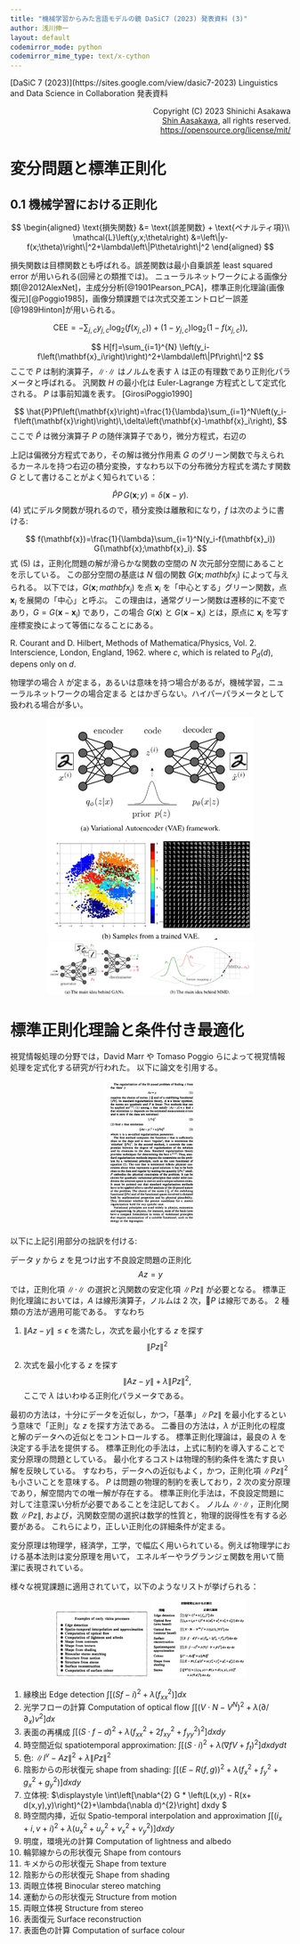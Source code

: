 ```yaml
---
title: "機械学習からみた言語モデルの鏡 DaSiC7 (2023) 発表資料 (3)"
author: 浅川伸一
layout: default
codemirror_mode: python
codemirror_mime_type: text/x-cython
---
```

<link href="/assets/css/asamarkdown.css" rel="stylesheet">
[DaSiC 7 (2023)](https://sites.google.com/view/dasic7-2023) Linguistics and Data Science in Collaboration 発表資料

<div align='right'>

Copyright (C) 2023 Shinichi Asakawa<br/>
<a href='mailto:asakawa@ieee.org'>Shin Aasakawa</a>, all rights reserved.<br/>
https://opensource.org/license/mit/
</div>

# 変分問題と標準正則化


## 0.1 機械学習における正則化

$$
\begin{aligned}
\text{損失関数} &= \text{誤差関数} + \text{ペナルティ項}\\
\mathcal{L}\left(y,x;\theta\right) &=\left\|y-f(x;\theta)\right\|^2+\lambda\left\|P\theta\right\|^2
\end{aligned}
$$

損失関数は目標関数とも呼ばれる。誤差関数は最小自乗誤差 least squared error が用いられる(回帰との類推では)。
ニューラルネットワークによる画像分類[@2012AlexNet]，主成分分析[@1901Pearson_PCA]，標準正則化理論(画像復元)[@Poggio1985]，画像分類課題では次式交差エントロピー誤差[@1989Hinton]が用いられる。

$$
\text{CEE}=-\sum_{j,c}y_{j,c}\log_2\left(f(x_{j,c})\right)+\left(1-y_{j,c}\right)\log_2\left(1-f(x_{j,c})\right),
$$
<!--[@1995GirosiPoggio]
- See https://ermongroup.github.io/cs228-notes/inference/variational/-->

$$
H[f]=\sum_{i=1}^{N}
\left(y_i-f\left(\mathbf{x}_i\right)\right)^2+\lambda\left\|Pf\right\|^2
$$
ここで $P$ は制約演算子，$\left\|\cdot\right\|$ はノルムを表す $\lambda$ は正の有理数であり正則化パラメータと呼ばれる。
汎関数 $H$ の最小化は Euler-Lagrange 方程式として定式化される。
$P$ は事前知識を表す。 [GirosiPoggio1990]

$$
\hat{P}Pf\left(\mathbf{x}\right)=\frac{1}{\lambda}\sum_{i=1}^N\left(y_i-f\left(\mathbf{x}\right)\right)\,\delta\left(\mathbf{x}-\mathbf{x}_i\right),
$$
ここで $\hat{P}$ は微分演算子 $P$ の随伴演算子であり，微分方程式，右辺の

上記は偏微分方程式であり，その解は微分作用素 $G$ のグリーン関数で与えられるカーネルを持つ右辺の積分変換，すなわち以下の分布微分方程式を満たす関数 $G$ として書けることがよく知られている：
<!-- The above is a partial differential equation, and it is well known that its solution can be written as the integral transformation of its right side with a kernel given by the Green's function of the differential operator $\hat{P}P$, that is the function $G$ satisfying the following distributional differential equation: -->

$$\tag{4}
\hat{P}P\,G\left(\mathbf{x};y\right)=\delta\left(\mathbf{x}-y\right).
$$
(4) 式にデルタ関数が現れるので，積分変換は離散和になり，$f$ は次のように書ける:
<!-- Because of the delta functions appearing in (4) the integral transformation becomes a discrete sum and $f
$ can then be written as -->
$$
f(\mathbf{x})=\frac{1}{\lambda}\sum_{i=1}^N(y_i-f(\mathbf{x}_i))
G(\mathbf{x};\mathbf{x}_i).
$$
式 (5) は，正則化問題の解が滑らかな関数の空間の $N$ 次元部分空間にあることを示している。
この部分空間の基底は $N$ 個の関数 $G(\mathbf{x};mathbf{x}_j)$ によって与えられる。
以下では，$G(\mathbf{x};mathbf{x}_j)$ を点 $\mathbf{x}_i$ を「中心とする」グリーン関数，点$\mathbf{x}_i$ を展開の「中心」と呼ぶ。
この理由は，通常グリーン関数は遷移的に不変であり，$G=G(\mathbf{x}-\mathbf{x}_i)$ であり，この場合 $G(\mathbf{x})$ と $G(\mathbf{x}-\mathbf{x}_i)$ とは，原点に $\mathbf{x}_i$ を写す座標変換によって等価になることにある。
<!-- Equation (5) says that the sol ution of the regularization problem lies in an N-dimensional subspace of the space of smooth functions.
A basis for this subspace is given by the $N$ functions $G(\mathbf{x};\mathbf{x}_j)$.
In the following we will refer to $G(\mathbf{x}; \mathbf{x}_j)$ as to the Green's function "centered" at the point $\mathbf{x}_i$, and to the points $\mathbf{x}_i$ as to the "centers" of the expansion.
The reason for this lies in the fact that usually the Green's function is transitionally invariant, that is $G=G(\mathbf{x}-\mathbf{x}_i)$, and in this case $G(\mathbf{x})$ and $G(\mathbf{x}-\mathbf{x}_i)$ are equivalent  modulo a coordinates translation that maps $\mathbf{x}_i$ in the origin. -->

R. Courant and D. Hilbert, Methods of Mathematica/Physics, Vol. 2. Interscience, London, England, 1962.
where $c$, which is related to $P_d(d)$, depens only on $d$.

物理学の場合 $\lambda$ が定まる，あるいは意味を持つ場合があるが，機械学習，ニューラルネットワークの場合定まる
とはかぎらない。ハイパーパラメータとして扱われる場合が多い。

<center>
<img src="/figures/2018Tschannen_Fig1.svg" style="width:74%"><br/>
<img src="/figures/2018Tschannen_Fig2.svg" style="width:74%"><br/>
</center>


# 標準正則化理論と条件付き最適化

視覚情報処理の分野では，David Marr や Tomaso Poggio らによって視覚情報処理を定式化する研究が行われた。
以下に論文を引用する。

<center>
<img src="/figures/1985Poggio_2.svg" style="width:33%"><br/>
</center>

以下に上記引用部分の拙訳を付ける:

データ $y$ から $z$ を見つけ出す不良設定問題の正則化
$$
Az = y
$$
では，正則化項 $\left\|\cdot\right\|$ の選択と汎関数の安定化項 $\left\|Pz\right\|$ が必要となる。
標準正則化理論においては，$A$ は線形演算子，ノルムは 2 次，$P$ は線形である。
2 種類の方法が適用可能である。
すなわち
1. $\left\|Az-y\right\|\leqslant\epsilon$ を満たし，次式を最小化する $z$ を探す
$$
\left\|Pz\right\|^2
$$

2. 次式を最小化する $z$ を探す
$$
\left\|Az-y\right\|+\lambda\left\|Pz\right\|^2,
$$
ここで $\lambda$ はいわゆる正則化パラメータである。

最初の方法は，十分にデータを近似し，かつ，「基準」$\left\|Pz\right\|$ を最小化するという意味で「正則」な $z$ を探す方法である。
二番目の方法は，$\lambda$ が正則化の程度と解のデータへの近似とをコントロールする。
標準正則化理論は，最良の $\lambda$ を決定する手法を提供する。
標準正則化の手法は，上式に制約を導入することで変分原理の問題としている。
最小化するコストは物理的制約条件を満たす良い解を反映している。
すなわち，データへの近似もよく，かつ，正則化項 $\left\|Pz\right\|^2$ も小さいことを意味する。
$P$ は問題の物理的制約を表しており，2 次の変分原理であり，解空間内での唯一解が存在する。
標準正則化手法は，不良設定問題に対して注意深い分析が必要であることを注記しておく。
ノルム $\left\|\cdot\right\|$，正則化関数 $\left\|Pz\right\|$, および，汎関数空間の選択は数学的性質と，物理的説得性を有する必要がある。
これらにより，正しい正則化の詳細条件が定まる。

変分原理は物理学，経済学，工学，で幅広く用いられている。例えば物理学における基本法則は変分原理を用いて，
エネルギーやラグランジェ関数を用いて簡潔に表現されている。

<!--
- [上を訳してみました。github.io だと数式が表示されない場合があるため colab にしています](https://github.com/komazawa-deep-learning/komazawa-deep-learning.github.io/blob/master/notebooks/2020_0529Poggios_standard_regularization_translation.ipynb){:target="_blank"}
-->

様々な視覚課題に適用されていて，以下のようなリストが挙げられる：

<center>
<img src="/figures/1985Poggio_1.svg" style="width:34%">
<img src="/figures/1985Poggio_3math.svg" style="width:34%"><br/>
</center>

1. 縁検出 Edge detection $\displaystyle\int[(Sf-i)^2 +\lambda(f_{xx}^2)]dx$
1. 光学フローの計算 Computation of optical flow $\displaystyle\int[(V\cdot N - V^N )^2+\lambda(\partial/\partial_x)v^2]dx$
1. 表面の再構成 $\displaystyle\int[(S\cdot f - d)^2+\lambda(f_{xx}^2+2f_{xy}^2+f_{yy}^2)^2]dxdy$
1. 時空間近似 spatiotemporal approximation: $\displaystyle\int[(S\cdot i)^2+\lambda(\nabla fV+f_t)^2]dxdydt$
1. 色: $\displaystyle\|I^v-Az\|^2 +\lambda\|Pz\|^2$
1. 陰影からの形状復元 shape from shading: $\displaystyle\int[(E-R(f,g))^2+\lambda(f_x^2+f_y^2+g_x^2+g_y^2)]dxdy$
1. 立体視: $\displaystyle \int\left[\nabla^{2} G * \left(L(x,y) - R(x+ d(x,y),y)\right)^{2}+\lambda(\nabla d)^{2}\right] dxdy $
1. 時空間内挿，近似 Spatio-temporal interpolation and approximation $\displaystyle\int\left[(i_x+i,v+i)^2+\lambda(u_x^2+u_y^2+v_x^2+v_y^2)\right]dxdy$
1. 明度，環境光の計算 Computation of lightness and albedo
1. 輪郭線からの形状復元 Shape from contours
1. キメからの形状復元 Shape from texture
1. 陰影からの形状復元 Shape from shading
1. 両眼立体視 Binocular stereo matching
1. 運動からの形状復元 Structure from motion
1. 両眼立体視 Structure from stereo
1. 表面復元 Surface reconstruction
1. 表面色の計算 Computation of surface colour
